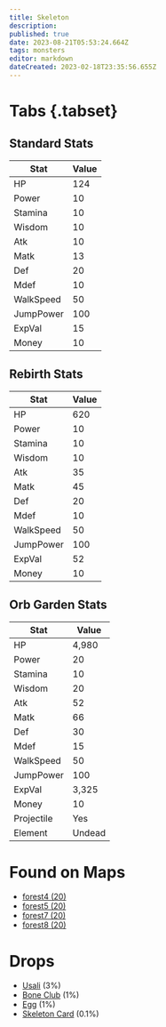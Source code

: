 ```yaml
---
title: Skeleton
description: 
published: true
date: 2023-08-21T05:53:24.664Z
tags: monsters
editor: markdown
dateCreated: 2023-02-18T23:35:56.655Z
---
```


# Tabs {.tabset}

## Standard Stats

|Stat|Value|
|-|-|
|HP|124|
|Power|10|
|Stamina|10|
|Wisdom|10|
|Atk|10|
|Matk|13|
|Def|20|
|Mdef|10|
|WalkSpeed|50|
|JumpPower|100|
|ExpVal|15|
|Money|10|
## Rebirth Stats

|Stat|Value|
|-|-|
|HP|620|
|Power|10|
|Stamina|10|
|Wisdom|10|
|Atk|35|
|Matk|45|
|Def|20|
|Mdef|10|
|WalkSpeed|50|
|JumpPower|100|
|ExpVal|52|
|Money|10|
## Orb Garden Stats

|Stat|Value|
|-|-|
|HP|4,980|
|Power|20|
|Stamina|10|
|Wisdom|20|
|Atk|52|
|Matk|66|
|Def|30|
|Mdef|15|
|WalkSpeed|50|
|JumpPower|100|
|ExpVal|3,325|
|Money|10|
|Projectile|Yes|
|Element|Undead|

# Found on Maps
 * [forest4 (20)](/maps/forest4)
 * [forest5 (20)](/maps/forest5)
 * [forest7 (20)](/maps/forest7)
 * [forest8 (20)](/maps/forest8)

# Drops
 * [Usali](/items/usali) (3%)
 * [Bone Club](/items/bone-club) (1%)
 * [Egg](/items/egg) (1%)
 * [Skeleton Card](/items/skeleton-card) (0.1%)
